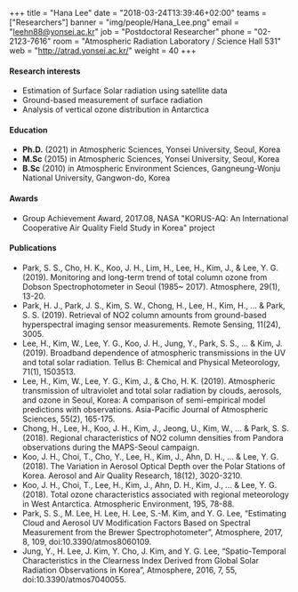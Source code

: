 +++
title = "Hana Lee"
date = "2018-03-24T13:39:46+02:00"
teams = ["Researchers"]
banner = "img/people/Hana_Lee.png"
email = "leehn88@yonsei.ac.kr"
job = "Postdoctoral Researcher"
phone = "02-2123-7616"
room = "Atmospheric Radiation Laboratory / Science Hall 531"
web = "http://atrad.yonsei.ac.kr/"
weight = 40
+++

#### Research interests
+ Estimation of Surface Solar radiation using satellite data
+ Ground-based measurement of surface radiation
+ Analysis of vertical ozone distribution in Antarctica

#### Education
 + **Ph.D.** (2021) in Atmospheric Sciences, Yonsei University, Seoul, Korea
 + **M.Sc** (2015) in Atmospheric Sciences, Yonsei University, Seoul, Korea
 + **B.Sc** (2010) in Atmospheric Environment Sciences, Gangneung-Wonju National University, Gangwon-do, Korea

#### Awards
 + Group Achievement Award, 2017.08, NASA "KORUS-AQ: An International Cooperative Air Quality Field Study in Korea" project

#### Publications
+ Park, S. S., Cho, H. K., Koo, J. H., Lim, H., Lee, H., Kim, J., & Lee, Y. G. (2019). Monitoring and long-term trend of total column ozone from Dobson Spectrophotometer in Seoul (1985~ 2017). Atmosphere, 29(1), 13-20.
+ Park, H. J., Park, J. S., Kim, S. W., Chong, H., Lee, H., Kim, H., ... & Park, S. S. (2019). Retrieval of NO2 column amounts from ground-based hyperspectral imaging sensor measurements. Remote Sensing, 11(24), 3005.
+ Lee, H., Kim, W., Lee, Y. G., Koo, J. H., Jung, Y., Park, S. S., ... & Kim, J. (2019). Broadband dependence of atmospheric transmissions in the UV and total solar radiation. Tellus B: Chemical and Physical Meteorology, 71(1), 1503513.
+ Lee, H., Kim, W., Lee, Y. G., Kim, J., & Cho, H. K. (2019). Atmospheric transmission of ultraviolet and total solar radiation by clouds, aerosols, and ozone in Seoul, Korea: A comparison of semi-empirical model predictions with observations. Asia-Pacific Journal of Atmospheric Sciences, 55(2), 165-175.
+ Chong, H., Lee, H., Koo, J. H., Kim, J., Jeong, U., Kim, W., ... & Park, S. S. (2018). Regional characteristics of NO2 column densities from Pandora observations during the MAPS-Seoul campaign.
+ Koo, J. H., Choi, T., Cho, Y., Lee, H., Kim, J., Ahn, D. H., ... & Lee, Y. G. (2018). The Variation in Aerosol Optical Depth over the Polar Stations of Korea. Aerosol and Air Quality Research, 18(12), 3020-3210.
+ Koo, J. H., Choi, T., Lee, H., Kim, J., Ahn, D. H., Kim, J., ... & Lee, Y. G. (2018). Total ozone characteristics associated with regional meteorology in West Antarctica. Atmospheric Environment, 195, 78-88.
+ Park, S. S., M. Lee, H. Lee, H. Lee, S.-M. Kim, and Y. G. Lee, “Estimating Cloud and Aerosol UV Modification Factors Based on Spectral Measurement from the Brewer Spectrophotometer”, Atmosphere, 2017, 8, 109, doi:10.3390/atmos8060109.
+ Jung, Y., H. Lee, J. Kim, Y. Cho, J. Kim, and Y. G. Lee, “Spatio-Temporal Characteristics in the Clearness Index Derived from Global Solar Radiation Observations in Korea”, Atmosphere, 2016, 7, 55, doi:10.3390/atmos7040055.

